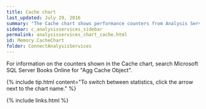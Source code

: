 ```yaml
---
title: Cache chart
last_updated: July 29, 2016
summary: "The Cache chart shows performance counters from Analysis Services."
sidebar: c_analysisservices_sidebar
permalink: analysisservices_chart_cache.html
id: Memory.CacheChart
folder: ConnectAnalysisServices
---
```


For information on the counters shown in the Cache chart, search Microsoft SQL Server Books Online for "Agg Cache Object".

{% include tip.html content="To switch between statistics, click the arrow next to the chart name." %}


{% include links.html %}
